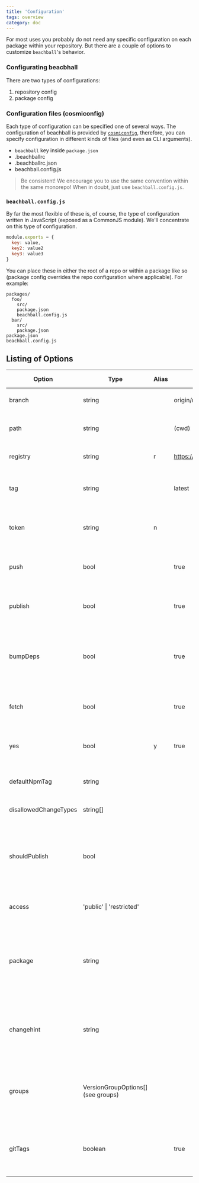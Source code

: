 ```yaml
---
title: 'Configuration'
tags: overview
category: doc
---
```


For most uses you probably do not need any specific configuration on each package within your repository. But there are a couple of options to customize `beachball`'s behavior.

### Configurating beacbhall

There are two types of configurations:

1. repository config
2. package config

### Configuration files (cosmiconfig)

Each type of configuration can be specified one of several ways. The configuration of beachball is provided by [`cosmiconfig`](https://github.com/davidtheclark/cosmiconfig), therefore, you can specify configuration in different kinds of files (and even as CLI arguments).

- `beachball` key inside `package.json`
- .beachballrc
- .beachballrc.json
- beachball.config.js

> Be consistent! We encourage you to use the same convention within the same monorepo! When in doubt, just use `beachball.config.js`.

### `beachball.config.js`

By far the most flexible of these is, of course, the type of configuration written in JavaScript (exposed as a CommonJS module). We'll concentrate on this type of configuration.

```js
module.exports = {
  key: value,
  key2: value2
  key3: value3
}
```

You can place these in either the root of a repo or within a package like so (package config overrides the repo configuration where applicable). For example:

```
packages/
  foo/
    src/
    package.json
    beachball.config.js
  bar/
    src/
    package.json
package.json
beachball.config.js
```

## Listing of Options

| Option                | Type                               | Alias | Default                     | Option Type          | Description                                                                                     |
| --------------------- | ---------------------------------- | ----- | --------------------------- | -------------------- | ----------------------------------------------------------------------------------------------- |
| branch                | string                             |       | origin/master               |                      | The target branch (with remote)                                                                 |
| path                  | string                             |       | (cwd)                       |                      | The directory to run beachball                                                                  |
| registry              | string                             | r     | https://registry.npmjs.org/ |                      | Target NPM registry to publish                                                                  |
| tag                   | string                             |       | latest                      |                      | tag for git and dist-tag for npm when published                                                 |
| token                 | string                             | n     |                             |                      | auth token for publishing to private NPM registry                                               |
| push                  | bool                               |       | true                        |                      | whether to push to the remote git branch (no-push to skip)                                      |
| publish               | bool                               |       | true                        |                      | whether to publish to npm registyr (no-publish to skip)                                         |
| bumpDeps              | bool                               |       | true                        |                      | bump dependent packages during publish (bump A if A depends on B)                               |
| fetch                 | bool                               |       | true                        |                      | fetch from remote before doing diff comparisons                                                 |
| yes                   | bool                               | y     | true                        |                      | non-interactively confirm publish command                                                       |
| defaultNpmTag         | string                             |       |                             | package              | the default dist-tag used for NPM publish                                                       |
| disallowedChangeTypes | string[]                           |       |                             | repo, group, package | what change types are disallowed                                                                |
| shouldPublish         | bool                               |       |                             | package              | to manually handle whether or not a package should be published with beachball                  |
| access                | 'public' \| 'restricted'           |       |                             | repo                 | publishes private packages access level                                                         |
| package               | string                             |       |                             | repo                 | specifies which package the command relates to (overrides change detection based on `git diff`) |
| changehint            | string                             |       |                             | repo                 | customizable hint message for when change files are not detected but required                   |
| groups                | VersionGroupOptions[] (see groups) |       |                             | repo                 | specifies groups of packages that need to be version bumped at the same time                    |
| gitTags               | boolean                            |       | true                        | repo                 | whether to create git tags for published packages (eg: foo_v1.0.1)                              |
